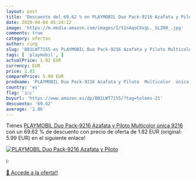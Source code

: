 ```yaml
---
layout: post
title: 'Descuento del 69.62 % en PLAYMOBIL Duo Pack-9216 Azafata y Piloto'
date: 2020-04-04 05:24:12
image: 'https://m.media-amazon.com/images/I/51nAqoCXxgL._SL200_.jpg'
comments: true
category: ofertas
author: ring
slug: 'B01LWT7155-es PLAYMOBIL Duo Pack-9216 Azafata y Piloto Multicolor única...'
tags: [ 'playmobil', ]
actualPrice: 1.82 EUR
currency: EUR
price: 1.82
comparePrice: 5.99 EUR
prodname: 'PLAYMOBIL Duo Pack-9216 Azafata y Piloto  Multicolor  única  9216 '
country: 'es'
flag: '🇪🇸'
buyurl: 'https://www.amazon.es/dp/B01LWT7155/?tag=tolees-21'
descuento: '69.62'
average: '2.86'
---
```


Tienes [PLAYMOBIL Duo Pack-9216 Azafata y Piloto  Multicolor  única  9216 ](https://www.amazon.es/dp/B01LWT7155/?tag=tolees-21) con un 69.62 % de descuento con precio de oferta de 1.82 EUR (original: 5.99 EUR) en el siguiente enlace!

[![PLAYMOBIL Duo Pack-9216 Azafata y Piloto](https://m.media-amazon.com/images/I/51nAqoCXxgL._SL200_.jpg)](https://www.amazon.es/dp/B01LWT7155/?tag=tolees-21)

ℹ️:


[🛒 Accede a la oferta!!](https://www.amazon.es/dp/B01LWT7155/?tag=tolees-21)
